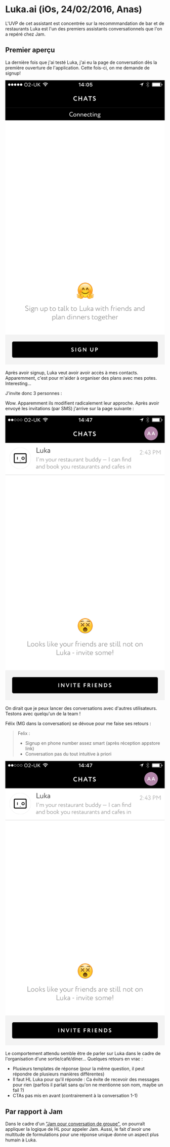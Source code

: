 # Luka.ai (iOs, 24/02/2016, Anas)

L'UVP de cet assistant est concentrée sur la recommmandation de bar et de restaurants
Luka est l'un des premiers assistants conversationnels que l'on a repéré chez Jam.

## Premier aperçu

La dernière fois que j'ai testé Luka, j'ai eu la page de conversation dès la première
ouverture de l'application. Cette fois-ci, on me demande de signup!

![1](images/luka-signup.PNG)

Après avoir signup, Luka veut avoir avoir accès à mes contacts. Apparemment, c'est 
pour m'aider à organiser des plans avec mes potes. Interesting...

J'invite donc 3 personnes :

Wow. Apparemment ils modifient radicalement leur approche. Après avoir envoyé les invitations (par SMS) j'arrive sur la page suivante : 

![2](images/luka_main.PNG)

On dirait que je peux lancer des conversations avec d'autres utilisateurs. Testons 
avec quelqu'un de la team ! 

Félix (MG dans la conversation) se dévoue pour me faise ses retours :

>Felix : 
> - Signup en phone number assez smart (après réception appstore link)
> - Conversation pas du tout intuitive à priori

![3](images/luka_convo.PNG)

Le comportement attendu semble être de parler sur Luka dans le cadre de 
l'organisation d'une sortie/café/diner... Quelques retours en vrac :

 - Plusieurs templates de réponse (pour la même question, il peut répondre 
   de plusieurs manières différentes)
 - Il faut HL Luka pour qu'il réponde : Ca évite de recevoir des messages pour rien
   (parfois il parlait sans qu'on ne mentionne son nom, maybe un fail ?)
 - CTAs pas mis en avant (contrairement à la conversation 1-1)

## Par rapport à Jam

Dans le cadre d'un ["Jam pour conversation de groupe"](https://trello.com/c/g78ezLnF/469-jam-dans-une-conversation-de-groupe), 
on pourraît appliquer la logique de HL pour appeler Jam.
Aussi, le fait d'avoir une multitude de formulations pour une réponse unique
donne un aspect plus humain à Luka.
